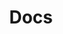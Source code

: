 ---
title: Docs
layout: docs  # Do not modify.

# Optional header image (relative to `static/img/` folder).
header:
  caption: ""
  image: ""

menu:
  docs:
---